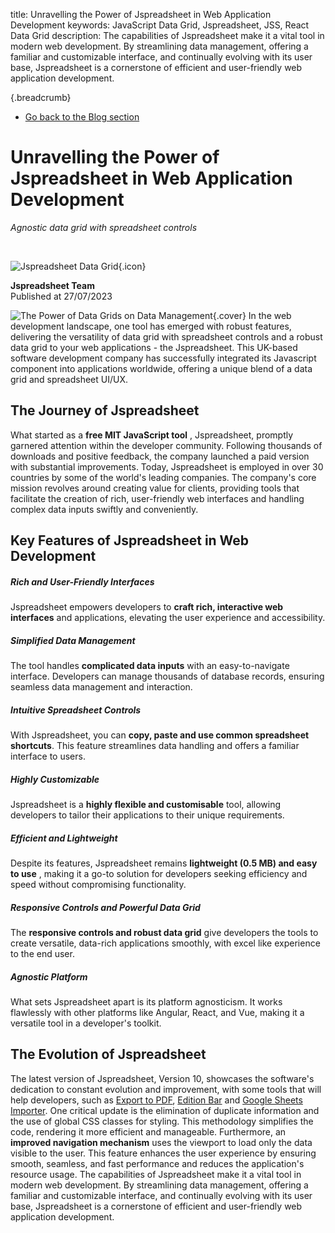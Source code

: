 title: Unravelling the Power of Jspreadsheet in Web Application Development
keywords: JavaScript Data Grid, Jspreadsheet, JSS, React Data Grid
description: The capabilities of Jspreadsheet make it a vital tool in modern web development. By streamlining data management, offering a familiar and customizable interface, and continually evolving with its user base, Jspreadsheet is a cornerstone of efficient and user-friendly web application development.

{.breadcrumb}
* [Go back to the Blog section](/blog)

# Unravelling the Power of Jspreadsheet in Web Application Development

_Agnostic data grid with spreadsheet controls_ 

<br>

![Jspreadsheet Data Grid](img/icon.png){.icon}

**Jspreadsheet Team** \
Published at 27/07/2023

 ![The Power of Data Grids on Data Management](img/blog/data-grid-with-spreadsheet-controls.jpg){.cover}  In the web development landscape, one tool has emerged with robust features, delivering the versatility of data grid with spreadsheet controls and a robust data grid to your web applications - the Jspreadsheet. This UK-based software development company has successfully integrated its Javascript component into applications worldwide, offering a unique blend of a data grid and spreadsheet UI/UX. 

## The Journey of Jspreadsheet

What started as a **free MIT JavaScript tool** , Jspreadsheet, promptly garnered attention within the developer community. Following thousands of downloads and positive feedback, the company launched a paid version with substantial improvements. Today, Jspreadsheet is employed in over 30 countries by some of the world's leading companies. The company's core mission revolves around creating value for clients, providing tools that facilitate the creation of rich, user-friendly web interfaces and handling complex data inputs swiftly and conveniently. 

## Key Features of Jspreadsheet in Web Development

##### Rich and User-Friendly Interfaces

Jspreadsheet empowers developers to **craft rich, interactive web interfaces** and applications, elevating the user experience and accessibility. 

##### Simplified Data Management

The tool handles **complicated data inputs** with an easy-to-navigate interface. Developers can manage thousands of database records, ensuring seamless data management and interaction. 

##### Intuitive Spreadsheet Controls

With Jspreadsheet, you can **copy, paste and use common spreadsheet shortcuts**. This feature streamlines data handling and offers a familiar interface to users. 

##### Highly Customizable

Jspreadsheet is a **highly flexible and customisable** tool, allowing developers to tailor their applications to their unique requirements. 

##### Efficient and Lightweight

Despite its features, Jspreadsheet remains **lightweight (0.5 MB) and easy to use** , making it a go-to solution for developers seeking efficiency and speed without compromising functionality. 

##### Responsive Controls and Powerful Data Grid

The **responsive controls and robust data grid** give developers the tools to create versatile, data-rich applications smoothly, with excel like experience to the end user. 

##### Agnostic Platform

What sets Jspreadsheet apart is its platform agnosticism. It works flawlessly with other platforms like Angular, React, and Vue, making it a versatile tool in a developer's toolkit. 

## The Evolution of Jspreadsheet

The latest version of Jspreadsheet, Version 10, showcases the software's dedication to constant evolution and improvement, with some tools that will help developers, such as [Export to PDF](/products/export-to-pdf), [Edition Bar](/products/edition-bar) and [Google Sheets Importer](/products/import-from-google-sheets). One critical update is the elimination of duplicate information and the use of global CSS classes for styling. This methodology simplifies the code, rendering it more efficient and manageable. Furthermore, an **improved navigation mechanism** uses the viewport to load only the data visible to the user. This feature enhances the user experience by ensuring smooth, seamless, and fast performance and reduces the application's resource usage. The capabilities of Jspreadsheet make it a vital tool in modern web development. By streamlining data management, offering a familiar and customizable interface, and continually evolving with its user base, Jspreadsheet is a cornerstone of efficient and user-friendly web application development. 
